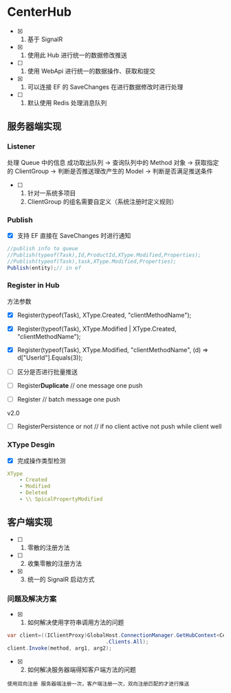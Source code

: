 # CenterHub
- [x] 1. 基于 SignalR
- [x] 1. 使用此 Hub 进行统一的数据修改推送
- [ ] 1. 使用 WebApi 进行统一的数据操作、获取和提交
- [x] 1. 可以连接 EF 的 SaveChanges 在进行数据修改时进行处理
- [ ] 1. 默认使用 Redis 处理消息队列

## 服务器端实现

### Listener
处理 Queue 中的信息
成功取出队列 -> 查询队列中的 Method 对象 -> 获取指定的 ClientGroup -> 判断是否推送理改产生的 Model -> 判断是否满足推送条件


- [ ] 1. 针对一系统多项目
  1. ClientGroup 的组名需要自定义（系统注册时定义规则）


### Publish
- [x] 支持 EF 直接在 SaveChanges 时进行通知
``` c#
//publish info to queue
//Publish(typeof(Task),Id,ProductId,XType.Modified,Properties);
//Publish(typeof(Task),task,XType.Modified,Properties);
Publish(entity);// in ef 
```
### Register in Hub 

方法参数


- [x] Register(typeof(Task), XType.Created, "clientMethodName");
- [x] Register(typeof(Task), XType.Modified | XType.Created, "clientMethodName");
- [x] Register(typeof(Task), XType.Modified, "clientMethodName", (d) => d["UserId"].Equals(3));

- [ ] 区分是否进行批量推送
- [ ] Register**Duplicate** // one message one push
- [ ] Register // batch message one push


v2.0
- [ ] RegisterPersistence or not // if no client active not push while client well

### XType Desgin
- [x] 完成操作类型检测
``` yml
XType
    - Created
    - Modified
    - Deleted
    - \\ SpicalPropertyModified
```
## 客户端实现

- [ ] 1. 零散的注册方法
- [ ] 2. 收集零散的注册方法
- [x] 3. 统一的 SignalR 启动方式



### 问题及解决方案
- [x] 1. 如何解决使用字符串调用方法的问题
``` C#
var client=((IClientProxy)GlobalHost.ConnectionManager.GetHubContext<CenterHub>()
                                .Clients.All);
client.Invoke(method, arg1, arg2);
```
- [x] 2. 如何解决服务器端得知客户端方法的问题

~~~暂考虑分组问题~~~
使用双向注册 服务器端注册一次，客户端注册一次，双向注册匹配的才进行推送




